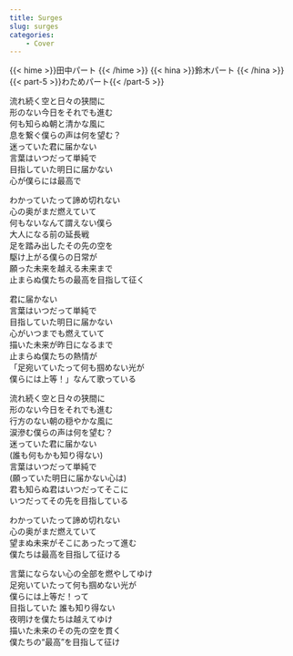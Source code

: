 ```yaml
---
title: Surges
slug: surges
categories:
    - Cover
---
```


{{< hime >}}田中パート  {{< /hime >}}
{{< hina >}}鈴木パート  {{< /hina >}}
{{< part-5 >}}わためパート{{< /part-5 >}}


流れ続く空と日々の狭間に  
形のない今日をそれでも進む  
何も知らぬ朝と清かな風に  
息を繋ぐ僕らの声は何を望む？  
迷っていた君に届かない  
言葉はいつだって単純で  
目指していた明日に届かない  
心が僕らには最高で  

わかっていたって諦め切れない  
心の奥がまだ燃えていて  
何もないなんて謂えない僕ら  
大人になる前の延長戦  
足を踏み出したその先の空を  
駆け上がる僕らの日常が  
願った未来を越える未来まで  
止まらぬ僕たちの最高を目指して征く  

君に届かない  
言葉はいつだって単純で  
目指していた明日に届かない  
心がいつまでも燃えていて  
描いた未来が昨日になるまで  
止まらぬ僕たちの熱情が  
「足宛いていたって何も掴めない光が  
僕らには上等！」なんて歌っている  

流れ続く空と日々の狭間に  
形のない今日をそれでも進む  
行方のない朝の穏やかな風に  
涙滲む僕らの声は何を望む？  
迷っていた君に届かない  
(誰も何もかも知り得ない)  
言葉はいつだって単純で  
(願っていた明日に届かない心は)  
君も知らぬ君はいつだってそこに  
いつだってその先を目指している  

わかっていたって諦め切れない  
心の奥がまだ燃えていて  
望まぬ未来がそこにあったって進む  
僕たちは最高を目指して征ける  

言葉にならない心の全部を燃やしてゆけ  
足宛いていたって何も掴めない光が  
僕らには上等だ！って  
目指していた 誰も知り得ない  
夜明けを僕たちは越えてゆけ  
描いた未来のその先の空を貫く  
僕たちの“最高”を目指して征け  